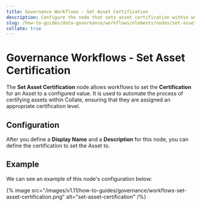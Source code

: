 ```yaml
---
title: Governance Workflows - Set Asset Certification
description: Configure the node that sets asset certification within workflows to automate data trust labeling and ownership signals.
slug: /how-to-guides/data-governance/workflows/elements/nodes/set-asset-certification
collate: true
---
```


# Governance Workflows - Set Asset Certification

The **Set Asset Certification** node allows workflows to set the **Certification** for an Asset to a configured value.
It is used to automate the process of certifying assets within Collate, ensuring that they are assigned an appropriate certification level.

## Configuration

After you define a **Display Name** and a **Description** for this node, you can define the certification to set the Asset to.

## Example

We can see an example of this node's configuration below:

{% image src="/images/v1.11/how-to-guides/governance/workflows-set-asset-certification.png" alt="set-asset-certification" /%}
